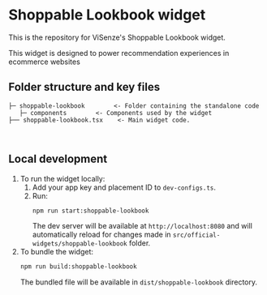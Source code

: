# Shoppable Lookbook widget
This is the repository for ViSenze's Shoppable Lookbook widget. 

This widget is designed to power recommendation experiences in ecommerce websites

## Folder structure and key files

```
├─ shoppable-lookbook        <- Folder containing the standalone code 
   ├─ components        <- Components used by the widget
├── shoppable-lookbook.tsx    <- Main widget code.
 
   
```

## Local development

1. To run the widget locally:
   1. Add your app key and placement ID to `dev-configs.ts`.
   2. Run:
      ```sh
      npm run start:shoppable-lookbook
      ```
      The dev server will be available at `http://localhost:8080` and will automatically reload for changes made in `src/official-widgets/shoppable-lookbook` folder.
2. To bundle the widget:
   ```sh
   npm run build:shoppable-lookbook
   ```
   The bundled file will be available in `dist/shoppable-lookbook` directory.